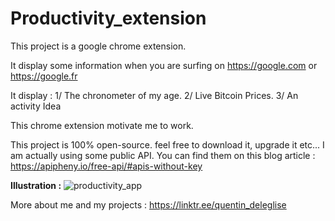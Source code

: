 # Productivity_extension
This project is a google chrome extension.

It display some information when you are surfing on https://google.com or https://google.fr

It display : 
1/ The chronometer of my age.
2/ Live Bitcoin Prices.
3/ An activity Idea

This chrome extension motivate me to work.

This project is 100% open-source. feel free to download it, upgrade it etc...
I am actually using some public API. You can find them on this blog article : https://apipheny.io/free-api/#apis-without-key

**Illustration :**
![productivity_app](https://user-images.githubusercontent.com/39190225/143792365-873d2168-8d37-4556-a530-8a5aa4074573.PNG)

More about me and my projects : https://linktr.ee/quentin_deleglise
